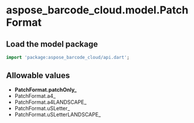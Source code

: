 # aspose_barcode_cloud.model.PatchFormat

## Load the model package

```dart
import 'package:aspose_barcode_cloud/api.dart';
```

## Allowable values

* **PatchFormat.patchOnly_**
* PatchFormat.a4_
* PatchFormat.a4LANDSCAPE_
* PatchFormat.uSLetter_
* PatchFormat.uSLetterLANDSCAPE_


